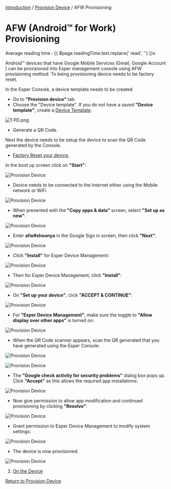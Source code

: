 [Introduction](../../index.md) / [Provision Device](../index.md) / AFW Provisioning

# AFW (Android™ for Work) Provisioning
<div class="avg-reading-time" style="margin-top: 0rem;">Average reading time : {{ $page.readingTime.text.replace(' read', '') }}s</div>

Android™ devices that have Google Mobile Services (Gmail, Google Account ) can be provisioned into Esper management console using AFW provisioning method. 
To being provisioning device needs to be factory reset. 

In the Esper Console, a device template needs to be created 

*   Go to **"Provision device"** tab.
*   Choose the "Device template". If you do not have a saved **"Device template"**, create a [Device Template](../../../device-template/index.md).

![1 PD.png](https://documentation-media.s3.amazonaws.com/images/1_PD.width-800.png?AWSAccessKeyId=AKIAJHOTEM5S4GAN2SGA)

*   Generate a QR Code.

Next the device needs to be setup the device to scan the QR Code generated by the Console.

*   [Factory Reset your device](../../howtofactoryreset.md), 

In the boot up screen click on **"Start"**:

![Provision Device](https://documentation-media.s3.amazonaws.com/images/1_ProD.width-800.png?AWSAccessKeyId=AKIAJHOTEM5S4GAN2SGA)

*   Device needs to be connected to the Internet either using the Mobile network or WiFi 


![Provision Device](https://documentation-media.s3.amazonaws.com/images/3_PD.width-800.png?AWSAccessKeyId=AKIAJHOTEM5S4GAN2SGA)

*   When presented with the **"Copy apps & data"** screen, select **"Set up as new"**:

![Provision Device](https://documentation-media.s3.amazonaws.com/images/5_PD.width-800.png?AWSAccessKeyId=AKIAJHOTEM5S4GAN2SGA)

*   Enter **afw#shoonya** in the Google Sign in screen, then click **"Next"**:

![Provision Device](https://documentation-media.s3.amazonaws.com/images/6_PD.width-800.png?AWSAccessKeyId=AKIAJHOTEM5S4GAN2SGA)

*   Click **"Install"** for Esper Device Management:

![Provision Device](https://documentation-media.s3.amazonaws.com/images/8_PD.width-800.png?AWSAccessKeyId=AKIAJHOTEM5S4GAN2SGA)

*   Then for Esper Device Management, click **"Install"**:

![Provision Device](https://documentation-media.s3.amazonaws.com/images/10_PD.width-800.png?AWSAccessKeyId=AKIAJHOTEM5S4GAN2SGA)

*   On **"Set up your device"**, click **"ACCEPT & CONTINUE"**:

![Provision Device](https://documentation-media.s3.amazonaws.com/images/12_PD.width-800.png?AWSAccessKeyId=AKIAJHOTEM5S4GAN2SGA)

*   For **"Esper Device Management"**, make sure the toggle to **"Allow display over other apps"** is turned on:

![Provision Device](https://documentation-media.s3.amazonaws.com/images/12.1_PD.width-800.png?AWSAccessKeyId=AKIAJHOTEM5S4GAN2SGA)

*   When the QR Code scanner appears, scan the QR generated that you have generated using the Esper Console:

![Provision Device](https://documentation-media.s3.amazonaws.com/images/13_PD.width-800.png?AWSAccessKeyId=AKIAJHOTEM5S4GAN2SGA)

![Provision Device](https://documentation-media.s3.amazonaws.com/images/13.1_PD.width-800.png?AWSAccessKeyId=AKIAJHOTEM5S4GAN2SGA)

*   The **"Google check activity for security problems"** dialog box pops up. Click **"Accept"** as this allows the required app installations:

![Provision Device](https://documentation-media.s3.amazonaws.com/images/14.1_PD.width-800.png?AWSAccessKeyId=AKIAJHOTEM5S4GAN2SGA)

*   Now give permission to allow app modification and continued provisioning by clicking **"Resolve"**:

![Provision Device](https://documentation-media.s3.amazonaws.com/images/16_PD.width-800.png?AWSAccessKeyId=AKIAJHOTEM5S4GAN2SGA)

*   Grant permission to Esper Device Management to modify system settings:

![Provision Device](https://documentation-media.s3.amazonaws.com/images/18_PD.width-800.png?AWSAccessKeyId=AKIAJHOTEM5S4GAN2SGA)

*   The device is now provisioned:

![Provision Device](https://documentation-media.s3.amazonaws.com/images/100.width-800.png?AWSAccessKeyId=AKIAJHOTEM5S4GAN2SGA)


2.  [On the Device](steps-provision-device/index.md)

[Return to Provision Device](../index.md)

